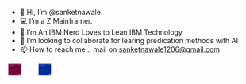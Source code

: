 - 👋 Hi, I’m @sanketnawale
- 💻 I’m a Z Mainframer.
- 🌱 I’m An IBM Nerd Loves to Lean IBM Technology
- 💞️ I’m looking to collaborate for learing predication methods with AI 
- 📫 How to reach me .. mail on sanketnawale1206@gmail.com

<div align="left"><img src="/ibm-z-xplore-concepts.png" alt="ibm-z-xplore-concepts.png" width="5%;"  div align="centre" </p> &nbsp;&nbsp;&nbsp;&nbsp;&nbsp;&nbsp;&nbsp; <img src="/ibm-z-xplore-advanced.png" alt="ibm-z-xplore-advanced.png" width="5%;" />
  
<!---
sanketnawale/sanketnawale is a ✨ special ✨ repository because its `README.md` (this file) appears on your GitHub profile.
You can click the Preview link to take a look at your changes.
--->
